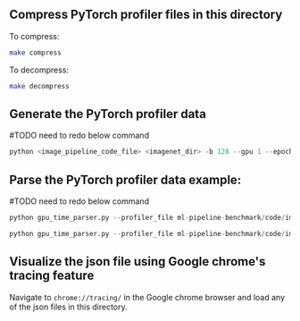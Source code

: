 ## Compress PyTorch profiler files in this directory

To compress:

```bash
make compress
```

To decompress:

```bash
make decompress
```

## Generate the PyTorch profiler data

#TODO need to redo below command

```python
python <image_pipeline_code_file> <imagenet_dir> -b 128 --gpu 1 --epochs 1 --val-loop 0 --profile --profile-log-prefix <profile_log_prefix>
```



## Parse the PyTorch profiler data example:

#TODO need to redo below command

```python
python gpu_time_parser.py --profiler_file ml-pipeline-benchmark/code/image_classification/analysis/sample_pytorch_profiler_json_data/withfetcher.json
```

```python
python gpu_time_parser.py --profiler_file ml-pipeline-benchmark/code/image_classification/analysis/sample_pytorch_profiler_json_data/withoutfetcher.json
```

## Visualize the json file using Google chrome's tracing feature

Navigate to `chrome://tracing/` in the Google chrome browser and load any of the json files in this directory.